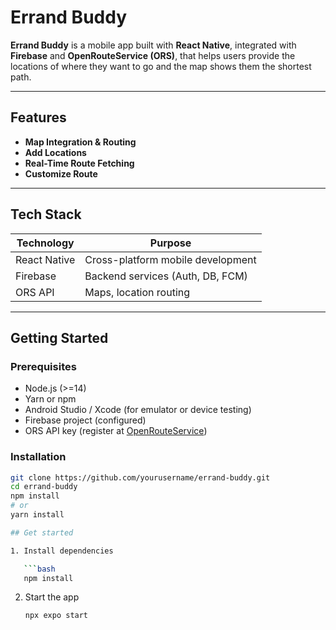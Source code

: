 # Errand Buddy

**Errand Buddy** is a mobile app built with **React Native**, integrated with **Firebase** and **OpenRouteService (ORS)**, that helps users provide the locations of where they want to go and the map shows them the shortest path.

---

## Features

- **Map Integration & Routing**
- **Add Locations**
- **Real-Time Route Fetching**
- **Customize Route**

---

## Tech Stack

| Technology     | Purpose                         |
|----------------|---------------------------------|
| React Native   | Cross-platform mobile development |
| Firebase       | Backend services (Auth, DB, FCM) |
| ORS API        | Maps, location routing           |

---

## Getting Started

### Prerequisites

- Node.js (>=14)
- Yarn or npm
- Android Studio / Xcode (for emulator or device testing)
- Firebase project (configured)
- ORS API key (register at [OpenRouteService](https://openrouteservice.org))

### Installation

```bash
git clone https://github.com/yourusername/errand-buddy.git
cd errand-buddy
npm install
# or
yarn install

## Get started

1. Install dependencies

   ```bash
   npm install
   ```

2. Start the app

   ```bash
   npx expo start
   ```
